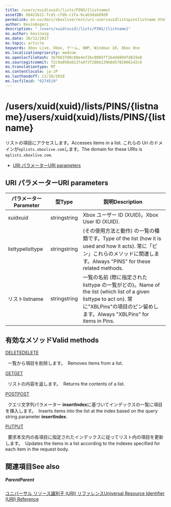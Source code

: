 ```yaml
---
title: /users/xuid(xuid)/lists/PINS/{listname}
assetID: b6421b11-fcd1-cfdb-c1fa-6cab3dab89d9
permalink: en-us/docs/xboxlive/rest/uri-usersxuidlistspinslistname.html
author: KevinAsgari
description: " /users/xuid(xuid)/lists/PINS/{listname}"
ms.author: kevinasg
ms.date: 10/12/2017
ms.topic: article
keywords: Xbox Live, Xbox, ゲーム, UWP, Windows 10, Xbox One
ms.localizationpriority: medium
ms.openlocfilehash: 3b76637d0c88e4ef2bc8905ff1b4dd894fd819a0
ms.sourcegitcommit: f2c9a050a9137a473f28b613968d5782866142c6
ms.translationtype: MT
ms.contentlocale: ja-JP
ms.lasthandoff: 11/10/2018
ms.locfileid: "6274519"
---
```

# <a name="usersxuidxuidlistspinslistname"></a><span data-ttu-id="14902-104">/users/xuid(xuid)/lists/PINS/{listname}</span><span class="sxs-lookup"><span data-stu-id="14902-104">/users/xuid(xuid)/lists/PINS/{listname}</span></span>
<span data-ttu-id="14902-105">リストの項目にアクセスします。</span><span class="sxs-lookup"><span data-stu-id="14902-105">Accesses items in a list.</span></span> <span data-ttu-id="14902-106">これらの Uri のドメインが`eplists.xboxlive.com`します。</span><span class="sxs-lookup"><span data-stu-id="14902-106">The domain for these URIs is `eplists.xboxlive.com`.</span></span>
 
  * [<span data-ttu-id="14902-107">URI パラメーター</span><span class="sxs-lookup"><span data-stu-id="14902-107">URI parameters</span></span>](#ID4EV)
 
<a id="ID4EV"></a>

 
## <a name="uri-parameters"></a><span data-ttu-id="14902-108">URI パラメーター</span><span class="sxs-lookup"><span data-stu-id="14902-108">URI parameters</span></span>
 
| <span data-ttu-id="14902-109">パラメーター</span><span class="sxs-lookup"><span data-stu-id="14902-109">Parameter</span></span>| <span data-ttu-id="14902-110">型</span><span class="sxs-lookup"><span data-stu-id="14902-110">Type</span></span>| <span data-ttu-id="14902-111">説明</span><span class="sxs-lookup"><span data-stu-id="14902-111">Description</span></span>| 
| --- | --- | --- | 
| <span data-ttu-id="14902-112">xuid</span><span class="sxs-lookup"><span data-stu-id="14902-112">xuid</span></span>| <span data-ttu-id="14902-113">string</span><span class="sxs-lookup"><span data-stu-id="14902-113">string</span></span>| <span data-ttu-id="14902-114">Xbox ユーザー ID (XUID)。</span><span class="sxs-lookup"><span data-stu-id="14902-114">Xbox User ID (XUID).</span></span>| 
| <span data-ttu-id="14902-115">listtype</span><span class="sxs-lookup"><span data-stu-id="14902-115">listtype</span></span>| <span data-ttu-id="14902-116">string</span><span class="sxs-lookup"><span data-stu-id="14902-116">string</span></span>| <span data-ttu-id="14902-117">(その使用方法と動作) の一覧の種類です。</span><span class="sxs-lookup"><span data-stu-id="14902-117">Type of the list (how it is used and how it acts).</span></span> <span data-ttu-id="14902-118">常に「ピン」これらのメソッドに関連します。</span><span class="sxs-lookup"><span data-stu-id="14902-118">Always "PINS" for these related methods.</span></span>| 
| <span data-ttu-id="14902-119">リスト</span><span class="sxs-lookup"><span data-stu-id="14902-119">listname</span></span>| <span data-ttu-id="14902-120">string</span><span class="sxs-lookup"><span data-stu-id="14902-120">string</span></span>| <span data-ttu-id="14902-121">一覧の名前 (際に指定された listtype の一覧がどの)。</span><span class="sxs-lookup"><span data-stu-id="14902-121">Name of the list (which list of a given listtype to act on).</span></span> <span data-ttu-id="14902-122">常に"XBLPins"の項目のピン留めします。</span><span class="sxs-lookup"><span data-stu-id="14902-122">Always "XBLPins" for items in Pins.</span></span>| 
  
<a id="ID4EGC"></a>

 
## <a name="valid-methods"></a><span data-ttu-id="14902-123">有効なメソッド</span><span class="sxs-lookup"><span data-stu-id="14902-123">Valid methods</span></span>

[<span data-ttu-id="14902-124">DELETE</span><span class="sxs-lookup"><span data-stu-id="14902-124">DELETE</span></span>](uri-usersxuidlistspinslistnamedelete.md)

<span data-ttu-id="14902-125">&nbsp;&nbsp;一覧から項目を削除します。</span><span class="sxs-lookup"><span data-stu-id="14902-125">&nbsp;&nbsp;Removes items from a list.</span></span>

[<span data-ttu-id="14902-126">GET</span><span class="sxs-lookup"><span data-stu-id="14902-126">GET</span></span>](uri-usersxuidlistspinslistnameget.md)

<span data-ttu-id="14902-127">&nbsp;&nbsp;リストの内容を返します。</span><span class="sxs-lookup"><span data-stu-id="14902-127">&nbsp;&nbsp;Returns the contents of a list.</span></span>

[<span data-ttu-id="14902-128">POST</span><span class="sxs-lookup"><span data-stu-id="14902-128">POST</span></span>](uri-usersxuidlistspinslistnamepost.md)

<span data-ttu-id="14902-129">&nbsp;&nbsp;クエリ文字列パラメーター **insertIndex**に基づいてインデックスの一覧に項目を挿入します。</span><span class="sxs-lookup"><span data-stu-id="14902-129">&nbsp;&nbsp;Inserts items into the list at the index based on the query string parameter **insertIndex**.</span></span>

[<span data-ttu-id="14902-130">PUT</span><span class="sxs-lookup"><span data-stu-id="14902-130">PUT</span></span>](uri-usersxuidlistspinslistnameput.md)

<span data-ttu-id="14902-131">&nbsp;&nbsp;要求本文内の各項目に指定されたインデックスに従ってリスト内の項目を更新します。</span><span class="sxs-lookup"><span data-stu-id="14902-131">&nbsp;&nbsp;Updates the items in a list according to the indexes specified for each item in the request body.</span></span>
 
<a id="ID4EZC"></a>

 
## <a name="see-also"></a><span data-ttu-id="14902-132">関連項目</span><span class="sxs-lookup"><span data-stu-id="14902-132">See also</span></span>
 
<a id="ID4E2C"></a>

 
##### <a name="parent"></a><span data-ttu-id="14902-133">Parent</span><span class="sxs-lookup"><span data-stu-id="14902-133">Parent</span></span> 

[<span data-ttu-id="14902-134">ユニバーサル リソース識別子 (URI) リファレンス</span><span class="sxs-lookup"><span data-stu-id="14902-134">Universal Resource Identifier (URI) Reference</span></span>](../atoc-xboxlivews-reference-uris.md)

   
